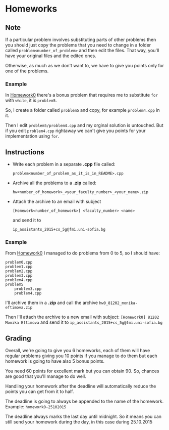 # Homeworks

## Note

If a particular problem involves substituting parts of other problems then you
should just copy the problems that you need to change in a folder called
`problem<number_of_problem>` and then edit the files. That way, you'll have your
original files and the edited ones.

Otherwise, as much as we don't want to, we have to give you points only for one
of the problems.

### Example

In [Homework0](https://github.com/fmi-lab/up/tree/master/homeworks/hw0#bonus-problem-5-25-points)
there's a bonus problem that requires me to substitute `for` with `while`, it is
`problem5`.

So, I create a folder called `problem5` and copy, for example `problem4.cpp` in
it.

Then I edit `problem5/problem4.cpp` and my orginal solution is untouched. But
if you edit `problem4.cpp` rightaway we can't give you points for your 
implementation using `for`.

## Instructions

-   Write each problem in a separate **.cpp** file called:

    ```
    problem<number_of_problem_as_it_is_in_README>.cpp
    ```

-   Archive all the problems to a **.zip** called:

    ```
    hw<number_of_homework>_<your_faculty_number>_<your_name>.zip
    ```

-   Attach the archive to an email with subject

    ```
    [Homework<number_of_homework>] <faculty_number> <name>
    ```

    and send it to

    ```
    ip_assistants_2015+cs_5g@fmi.uni-sofia.bg
    ```

### Example

From [Homework0](https://github.com/fmi-lab/up/tree/master/homeworks/hw0#bonus-problem-5-25-points)
I managed to do problems from 0 to 5, so I should have:

```
problem0.cpp
problem1.cpp
problem2.cpp
problem3.cpp
problem4.cpp
problem5
    problem3.cpp
    problem4.cpp
```

I'll archive them in a **.zip** and call the archive
`hw0_81202_monika-eftimova.zip`

Then I'll attach the archive to a new email with subject:
`[Homework0] 81202 Monika Eftimova` and send it to 
`ip_assistants_2015+cs_5g@fmi.uni-sofia.bg`


## Grading

Overall, we're going to give you 6 homeworks, each of them will have regular
problems giving you 10 points if you manage to do them but each homework is
going to have also 5 bonus points.

You need 60 points for excellent mark but you can obtain 90. So, chances
are good that you'll manage to do well.

Handling your homework after the deadline will automatically reduce the points 
you can get from it to half.

The deadline is going to always be appended to the name of the homework.
Example: `homework0-25102015`

The deadline always marks the last day until midnight. So it means you can still
send your homework during the day, in this case during 25.10.2015

